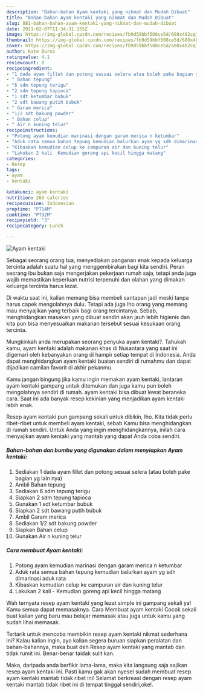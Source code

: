```yaml
---
description: "Bahan-bahan Ayam kentaki yang nikmat dan Mudah Dibuat"
title: "Bahan-bahan Ayam kentaki yang nikmat dan Mudah Dibuat"
slug: 881-bahan-bahan-ayam-kentaki-yang-nikmat-dan-mudah-dibuat
date: 2021-02-07T11:34:31.355Z
image: https://img-global.cpcdn.com/recipes/fb9d59bbf508ce5d/680x482cq70/ayam-kentaki-foto-resep-utama.jpg
thumbnail: https://img-global.cpcdn.com/recipes/fb9d59bbf508ce5d/680x482cq70/ayam-kentaki-foto-resep-utama.jpg
cover: https://img-global.cpcdn.com/recipes/fb9d59bbf508ce5d/680x482cq70/ayam-kentaki-foto-resep-utama.jpg
author: Kate Burns
ratingvalue: 4.1
reviewcount: 8
recipeingredient:
- "1 dada ayam fillet dan potong sesuai selera atau boleh pake bagian yg lain nya"
- " Bahan tepung"
- "6 sdm tepung terigu"
- "2 sdm tepung tapioca"
- "1 sdt ketumbar bubuk"
- "2 sdt bawang putih bubuk"
- " Garam merica"
- "1/2 sdt bakung powder"
- " Bahan celup"
- " Air n kuning telur"
recipeinstructions:
- "Potong ayam kemudian marinasi dengan garam merica n ketumbar"
- "Aduk rata semua bahan tepung kemudian balurkan ayam yg sdh dimarinasi aduk rata"
- "Kibaskan kemudian celup ke campuran air dan kuning telur"
- "Lakukan 2 kali  Kemudian goreng api kecil hingga matang"
categories:
- Resep
tags:
- ayam
- kentaki

katakunci: ayam kentaki 
nutrition: 263 calories
recipecuisine: Indonesian
preptime: "PT14M"
cooktime: "PT32M"
recipeyield: "3"
recipecategory: Lunch

---
```



![Ayam kentaki](https://img-global.cpcdn.com/recipes/fb9d59bbf508ce5d/680x482cq70/ayam-kentaki-foto-resep-utama.jpg)

Sebagai seorang orang tua, menyediakan panganan enak kepada keluarga tercinta adalah suatu hal yang menggembirakan bagi kita sendiri. Peran seorang ibu bukan saja mengerjakan pekerjaan rumah saja, tetapi anda juga wajib memastikan keperluan nutrisi terpenuhi dan olahan yang dimakan keluarga tercinta harus lezat.

Di waktu  saat ini, kalian memang bisa membeli santapan jadi meski tanpa harus capek mengolahnya dulu. Tetapi ada juga lho orang yang memang mau menyajikan yang terbaik bagi orang tercintanya. Sebab, menghidangkan masakan yang dibuat sendiri akan jauh lebih higienis dan kita pun bisa menyesuaikan makanan tersebut sesuai kesukaan orang tercinta. 



Mungkinkah anda merupakan seorang penyuka ayam kentaki?. Tahukah kamu, ayam kentaki adalah makanan khas di Nusantara yang saat ini digemari oleh kebanyakan orang di hampir setiap tempat di Indonesia. Anda dapat menghidangkan ayam kentaki buatan sendiri di rumahmu dan dapat dijadikan camilan favorit di akhir pekanmu.

Kamu jangan bingung jika kamu ingin memakan ayam kentaki, lantaran ayam kentaki gampang untuk ditemukan dan juga kamu pun boleh mengolahnya sendiri di rumah. ayam kentaki bisa dibuat lewat beraneka cara. Saat ini ada banyak resep kekinian yang menjadikan ayam kentaki lebih enak.

Resep ayam kentaki pun gampang sekali untuk dibikin, lho. Kita tidak perlu ribet-ribet untuk membeli ayam kentaki, sebab Kamu bisa menghidangkan di rumah sendiri. Untuk Anda yang ingin menghidangkannya, inilah cara menyajikan ayam kentaki yang mantab yang dapat Anda coba sendiri.

<!--inarticleads1-->

##### Bahan-bahan dan bumbu yang digunakan dalam menyiapkan Ayam kentaki:

1. Sediakan 1 dada ayam fillet dan potong sesuai selera (atau boleh pake bagian yg lain nya)
1. Ambil  Bahan tepung
1. Sediakan 6 sdm tepung terigu
1. Siapkan 2 sdm tepung tapioca
1. Gunakan 1 sdt ketumbar bubuk
1. Siapkan 2 sdt bawang putih bubuk
1. Ambil  Garam merica
1. Sediakan 1/2 sdt bakung powder
1. Siapkan  Bahan celup
1. Gunakan  Air n kuning telur




<!--inarticleads2-->

##### Cara membuat Ayam kentaki:

1. Potong ayam kemudian marinasi dengan garam merica n ketumbar
1. Aduk rata semua bahan tepung kemudian balurkan ayam yg sdh dimarinasi aduk rata
1. Kibaskan kemudian celup ke campuran air dan kuning telur
1. Lakukan 2 kali  - Kemudian goreng api kecil hingga matang




Wah ternyata resep ayam kentaki yang lezat simple ini gampang sekali ya! Kamu semua dapat memasaknya. Cara Membuat ayam kentaki Cocok sekali buat kalian yang baru mau belajar memasak atau juga untuk kamu yang sudah lihai memasak.

Tertarik untuk mencoba membikin resep ayam kentaki nikmat sederhana ini? Kalau kalian ingin, ayo kalian segera buruan siapkan peralatan dan bahan-bahannya, maka buat deh Resep ayam kentaki yang mantab dan tidak rumit ini. Benar-benar taidak sulit kan. 

Maka, daripada anda berfikir lama-lama, maka kita langsung saja sajikan resep ayam kentaki ini. Pasti kamu gak akan nyesel sudah membuat resep ayam kentaki mantab tidak ribet ini! Selamat berkreasi dengan resep ayam kentaki mantab tidak ribet ini di tempat tinggal sendiri,oke!.

